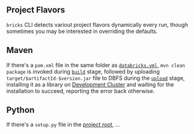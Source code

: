 Project Flavors
---

`bricks` CLI detects variout project flavors dynamically every run, though sometimes you may be interested in overriding the defaults.

## Maven

If there's a `pom.xml` file in the same folder as [`databricks.yml`](configuration.md), `mvn clean package` is invoked during [`build`](project-lifecycle.md#build) stage, followed by uploading `target/$artifactId-$version.jar` file to DBFS during the [`upload`](project-lifecycle.md#upload) stage, installing it as a library on [Development Cluster](configuration.md#development-cluster) and waiting for the installation to succeed, reporting the error back otherwise.

## Python

If there's a `setup.py` file in the [project root](configuration.md), ...

